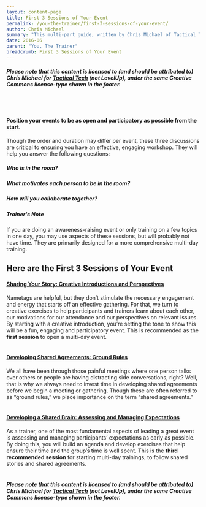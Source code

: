 ```yaml
---
layout: content-page
title: First 3 Sessions of Your Event
permalink: /you-the-trainer/first-3-sessions-of-your-event/
author: Chris Michael
summary: "This multi-part guide, written by Chris Michael of Tactical Tech, covers 3 individual sessions that together can set the stage for a training events that are effective, productive, and more participatory from the beginning."
date: 2016-06
parent: "You, The Trainer"
breadcrumb: First 3 Sessions of Your Event
---
```

##### Please note that this content is licensed to (and should be attributed to) Chris Michael for [Tactical Tech](https://www.tacticaltech.org) (not LevelUp), under the same Creative Commons license-type shown in the footer.
<br><br>

#### Position your events to be as open and participatory as possible from the start.

Though the order and duration may differ per event, these three discussions are critical to ensuring you have an effective, engaging workshop. They will help you answer the following questions:

##### Who is in the room?
##### What motivates each person to be in the room?
##### How will you collaborate together?

##### *Trainer's Note*
If you are doing an awareness-raising event or only training on a few topics in one day, you may use aspects of these sessions, but will probably not have time. They are primarily designed for a more comprehensive multi-day training.

## Here are the First 3 Sessions of Your Event

#### [Sharing Your Story: Creative Introductions and Perspectives](/levelup/you-the-trainer/first-3-sessions-of-your-event/sharing-your-story/)
Nametags are helpful, but they don’t stimulate the necessary engagement and energy that starts off an effective gathering. For that, we turn to creative exercises to help participants and trainers learn about each other, our motivations for our attendance and our perspectives on relevant issues. By starting with a creative introduction, you’re setting the tone to show this will be a fun, engaging and participatory event. This is recommended as the **first session** to open a multi-day event.
<br><br>

#### [Developing Shared Agreements: Ground Rules](/levelup/you-the-trainer/first-3-sessions-of-your-event/developing-shared-agreements/)
We all have been through those painful meetings where one person talks over others or people are having distracting side conversations, right? Well, that is why we always need to invest time in developing shared agreements before we begin a meeting or gathering. Though these are often referred to as “ground rules,” we place importance on the term “shared agreements.”
<br><br>

#### [Developing a Shared Brain: Assessing and Managing Expectations](/levelup/you-the-trainer/first-3-sessions-of-your-event/developing-a-shared-brain/)
As a trainer, one of the most fundamental aspects of leading a great event is assessing and managing participants’ expectations as early as possible. By doing this, you will build an agenda and develop exercises that help ensure their time and the group’s time is well spent. This is the **third recommended session** for starting multi-day trainings, to follow shared stories and shared agreements.
<br><br>

##### Please note that this content is licensed to (and should be attributed to) Chris Michael for [Tactical Tech](https://www.tacticaltech.org) (not LevelUp), under the same Creative Commons license-type shown in the footer.
<br><br>
